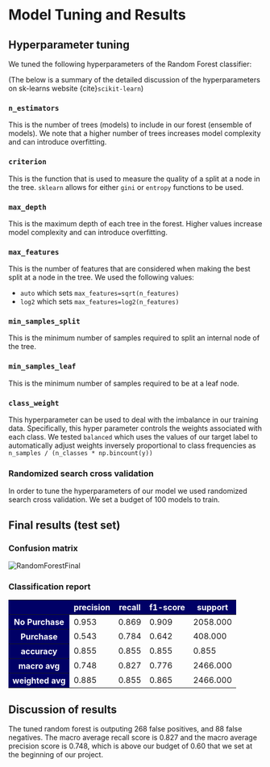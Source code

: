 # Model Tuning and Results

## Hyperparameter tuning

We tuned the following hyperparameters of the Random Forest classifier:

(The below is a summary of the detailed discussion of the hyperparameters on sk-learns website {cite}`scikit-learn`)

### `n_estimators`

This is the number of trees (models) to include in our forest (ensemble of models).  We note that a higher number of trees increases model complexity and can introduce overfitting.

### `criterion`

This is the function that is used to measure the quality of a split at a node in the tree.  `sklearn` allows for either `gini` or `entropy` functions to be used.

### `max_depth`

This is the maximum depth of each tree in the forest.  Higher values increase model complexity and can introduce overfitting.

### `max_features`

This is the number of features that are considered when making the best split at a node in the tree.  We used the following values:

- `auto` which sets `max_features=sqrt(n_features)`
- `log2` which sets `max_features=log2(n_features)`

### `min_samples_split`

This is the minimum number of samples required to split an internal node of the tree.

### `min_samples_leaf`

This is the minimum number of samples required to be at a leaf node.

### `class_weight`

This hyperparameter can be used to deal with the imbalance in our training data.  Specifically, this hyper parameter controls the weights associated with each class.  We tested `balanced` which uses the values of our target label to automatically adjust weights inversely proportional to class frequencies as `n_samples / (n_classes * np.bincount(y))`


### Randomized search cross validation

In order to tune the hyperparameters of our model we used randomized search cross validation.  We set a budget of 100 models to train.

## Final results (test set)

### Confusion matrix

![RandomForestFinal](../../../results/Final_RandomForest_cm.png)

### Classification report

<style type="text/css">
#T_00242_ td:hover {
  background-color: #ffffb3;
}
#T_00242_ .index_name {
  font-style: italic;
  color: darkgrey;
  font-weight: normal;
}
#T_00242_ th:not(.index_name) {
  background-color: #000066;
  color: white;
}
</style>
<table id="T_00242_">
  <thead>
    <tr>
      <th class="blank level0" >&nbsp;</th>
      <th class="col_heading level0 col0" >precision</th>
      <th class="col_heading level0 col1" >recall</th>
      <th class="col_heading level0 col2" >f1-score</th>
      <th class="col_heading level0 col3" >support</th>
    </tr>
  </thead>
  <tbody>
    <tr>
      <th id="T_00242_level0_row0" class="row_heading level0 row0" >No Purchase</th>
      <td id="T_00242_row0_col0" class="data row0 col0" >0.953</td>
      <td id="T_00242_row0_col1" class="data row0 col1" >0.869</td>
      <td id="T_00242_row0_col2" class="data row0 col2" >0.909</td>
      <td id="T_00242_row0_col3" class="data row0 col3" >2058.000</td>
    </tr>
    <tr>
      <th id="T_00242_level0_row1" class="row_heading level0 row1" >Purchase</th>
      <td id="T_00242_row1_col0" class="data row1 col0" >0.543</td>
      <td id="T_00242_row1_col1" class="data row1 col1" >0.784</td>
      <td id="T_00242_row1_col2" class="data row1 col2" >0.642</td>
      <td id="T_00242_row1_col3" class="data row1 col3" >408.000</td>
    </tr>
    <tr>
      <th id="T_00242_level0_row2" class="row_heading level0 row2" >accuracy</th>
      <td id="T_00242_row2_col0" class="data row2 col0" >0.855</td>
      <td id="T_00242_row2_col1" class="data row2 col1" >0.855</td>
      <td id="T_00242_row2_col2" class="data row2 col2" >0.855</td>
      <td id="T_00242_row2_col3" class="data row2 col3" >0.855</td>
    </tr>
    <tr>
      <th id="T_00242_level0_row3" class="row_heading level0 row3" >macro avg</th>
      <td id="T_00242_row3_col0" class="data row3 col0" >0.748</td>
      <td id="T_00242_row3_col1" class="data row3 col1" >0.827</td>
      <td id="T_00242_row3_col2" class="data row3 col2" >0.776</td>
      <td id="T_00242_row3_col3" class="data row3 col3" >2466.000</td>
    </tr>
    <tr>
      <th id="T_00242_level0_row4" class="row_heading level0 row4" >weighted avg</th>
      <td id="T_00242_row4_col0" class="data row4 col0" >0.885</td>
      <td id="T_00242_row4_col1" class="data row4 col1" >0.855</td>
      <td id="T_00242_row4_col2" class="data row4 col2" >0.865</td>
      <td id="T_00242_row4_col3" class="data row4 col3" >2466.000</td>
    </tr>
  </tbody>
</table>


## Discussion of results

The tuned random forest is outputing 268 false positives, and 88 false negatives.  The macro average recall score is 0.827 and the macro average precision score is 0.748, which is above our budget of 0.60 that we set at the beginning of our project.